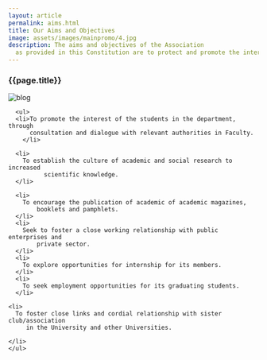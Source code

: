```yaml
---
layout: article
permalink: aims.html
title: Our Aims and Objectives
image: assets/images/mainpromo/4.jpg
description: The aims and objectives of the Association
  as provided in this Constitution are to protect and promote the interest of  its members
---
```

<div class="">
	<h3>{{page.title}}</h3>
	<img src="{{page.image}}" alt="blog">

	  <ul>
	  <li>To promote the interest of the students in the department, through
	      consultation and dialogue with relevant authorities in Faculty.
	    </li>

	  <li>
	    To establish the culture of academic and social research to increased
	          scientific knowledge.
	  </li>

	  <li>
	    To encourage the publication of academic of academic magazines,
	        booklets and pamphlets.
	  </li>
	  <li>
	    Seek to foster a close working relationship with public enterprises and
	        private sector.
	  </li>
	  <li>
	    To explore opportunities for internship for its members.
	  </li>
	  <li>
	    To seek employment opportunities for its graduating students.
	  </li>

	<li>
	  To foster close links and cordial relationship with sister club/association
	     in the University and other Universities.

	</li>
	</ul>
</div>
